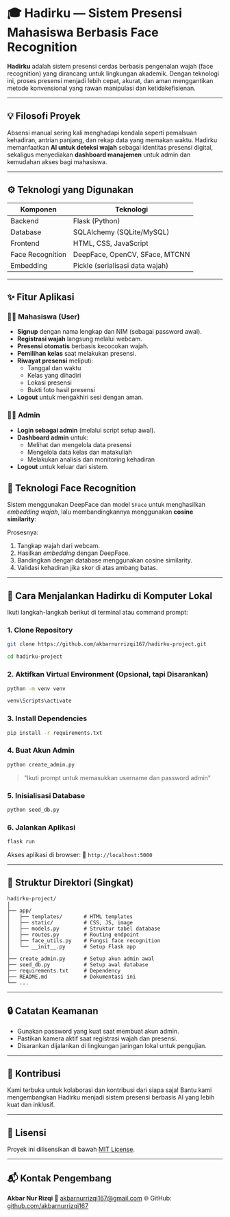 # 🎓 **Hadirku** — Sistem Presensi Mahasiswa Berbasis Face Recognition

**Hadirku** adalah sistem presensi cerdas berbasis pengenalan wajah (face recognition) yang dirancang untuk lingkungan akademik. Dengan teknologi ini, proses presensi menjadi lebih cepat, akurat, dan aman menggantikan metode konvensional yang rawan manipulasi dan ketidakefisienan.

---

## 💡 Filosofi Proyek

Absensi manual sering kali menghadapi kendala seperti pemalsuan kehadiran, antrian panjang, dan rekap data yang memakan waktu. Hadirku memanfaatkan **AI untuk deteksi wajah** sebagai identitas presensi digital, sekaligus menyediakan **dashboard manajemen** untuk admin dan kemudahan akses bagi mahasiswa.

---

## ⚙️ Teknologi yang Digunakan

| Komponen     | Teknologi                              |
|--------------|----------------------------------------|
| Backend      | Flask (Python)                         |
| Database     | SQLAlchemy (SQLite/MySQL)              |
| Frontend     | HTML, CSS, JavaScript                  |
| Face Recognition | DeepFace, OpenCV, SFace, MTCNN     |
| Embedding    | Pickle (serialisasi data wajah)        |

---

## ✨ Fitur Aplikasi

### 👨‍🎓 Mahasiswa (User)
- **Signup** dengan nama lengkap dan NIM (sebagai password awal).
- **Registrasi wajah** langsung melalui webcam.
- **Presensi otomatis** berbasis kecocokan wajah.
- **Pemilihan kelas** saat melakukan presensi.
- **Riwayat presensi** meliputi:
  - Tanggal dan waktu
  - Kelas yang dihadiri
  - Lokasi presensi
  - Bukti foto hasil presensi
- **Logout** untuk mengakhiri sesi dengan aman.

### 🧑‍💼 Admin
- **Login sebagai admin** (melalui script setup awal).
- **Dashboard admin** untuk:
  - Melihat dan mengelola data presensi
  - Mengelola data kelas dan matakuliah
  - Melakukan analisis dan monitoring kehadiran
- **Logout** untuk keluar dari sistem.


## 🧠 Teknologi Face Recognition

Sistem menggunakan DeepFace dan model `SFace` untuk menghasilkan *embedding wajah*, lalu membandingkannya menggunakan **cosine similarity**:

Prosesnya:

1. Tangkap wajah dari webcam.
2. Hasilkan *embedding* dengan DeepFace.
3. Bandingkan dengan database menggunakan cosine similarity.
4. Validasi kehadiran jika skor di atas ambang batas.

---

## 🚀 Cara Menjalankan Hadirku di Komputer Lokal

Ikuti langkah-langkah berikut di terminal atau command prompt:

### 1. Clone Repository

```bash
git clone https://github.com/akbarnurrizqi167/hadirku-project.git
```
```bash
cd hadirku-project
```

### 2. Aktifkan Virtual Environment (Opsional, tapi Disarankan)

```bash
python -m venv venv
```
```bash
venv\Scripts\activate
```

### 3. Install Dependencies

```bash
pip install -r requirements.txt
```

### 4. Buat Akun Admin

```bash
python create_admin.py
```
> "Ikuti prompt untuk memasukkan username dan password admin"

### 5. Inisialisasi Database

```bash
python seed_db.py
```

### 6. Jalankan Aplikasi

```bash
flask run
```

Akses aplikasi di browser:
📍 `http://localhost:5000`

---

## 📁 Struktur Direktori (Singkat)

```
hadirku-project/
│
├── app/
│   ├── templates/       # HTML templates
│   ├── static/          # CSS, JS, image
│   ├── models.py        # Struktur tabel database
│   ├── routes.py        # Routing endpoint
│   ├── face_utils.py    # Fungsi face recognition
│   └── __init__.py      # Setup Flask app
│
├── create_admin.py      # Setup akun admin awal
├── seed_db.py           # Setup awal database
├── requirements.txt     # Dependency
├── README.md            # Dokumentasi ini
└── ...
```

---

## 🔒 Catatan Keamanan

* Gunakan password yang kuat saat membuat akun admin.
* Pastikan kamera aktif saat registrasi wajah dan presensi.
* Disarankan dijalankan di lingkungan jaringan lokal untuk pengujian.

---

## 🤝 Kontribusi

Kami terbuka untuk kolaborasi dan kontribusi dari siapa saja!
Bantu kami mengembangkan Hadirku menjadi sistem presensi berbasis AI yang lebih kuat dan inklusif.

---

## 📄 Lisensi

Proyek ini dilisensikan di bawah [MIT License](LICENSE).

---

## 📬 Kontak Pengembang

**Akbar Nur Rizqi**
📧 [akbarnurrizqi167@gmail.com](mailto:akbarnurrizqi167@gmail.com)
🌐 GitHub: [github.com/akbarnurrizqi167](https://github.com/akbarnurrizqi167)
